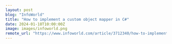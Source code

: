 ```yaml
---
layout: post
blog: "InfoWorld"
title: "How to implement a custom object mapper in C#"
date: 2024-01-18T10:00:00Z
image: images/infoworld.png
remote_url: "https://www.infoworld.com/article/3712340/how-to-implement-a-custom-object-mapper-in-c-sharp.html#tk.rss_applicationdevelopment"
---
```

